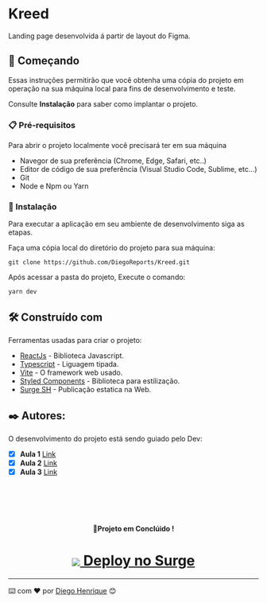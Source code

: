 # Kreed

Landing page desenvolvida á partir de layout do Figma.

## 🚀 Começando

Essas instruções permitirão que você obtenha uma cópia do projeto em operação na sua máquina local para fins de desenvolvimento e teste.

Consulte **Instalação** para saber como implantar o projeto.

### 📋 Pré-requisitos

Para abrir o projeto localmente você precisará ter em sua máquina

- Navegor de sua preferência (Chrome, Edge, Safari, etc..)
- Editor de código de sua preferência (Visual Studio Code, Sublime, etc...)
- Git
- Node e Npm ou Yarn

### 🔧 Instalação

Para executar a aplicação em seu ambiente de desenvolvimento siga as etapas.

Faça uma cópia local do diretório do projeto para sua máquina:

```
git clone https://github.com/DiegoReports/Kreed.git
```

Após acessar a pasta do projeto, Execute o comando:

```
yarn dev
```

## 🛠️ Construído com

Ferramentas usadas para criar o projeto:

- [ReactJs](https://pt-br.reactjs.org/) - Biblioteca Javascript.
- [Typescript](https://www.typescriptlang.org/) - Liguagem tipada.
- [Vite](https://vitejs.dev/) - O framework web usado.
- [Styled Components](https://styled-components.com/) - Biblioteca para estilização.
- [Surge SH](https://surge.sh/) - Publicação estatica na Web.

## ✒️ Autores:

O desenvolvimento do projeto está sendo guiado pelo Dev:

- [x] **Aula 1** [Link](https://www.youtube.com/watch?v=h8mUkxCDT-g&list=PL_mbOjSlPMCi1rWhzkQNx_eGfAgtsvrCx&index=1)
- [x] **Aula 2** [Link](https://www.youtube.com/watch?v=D-vyLYgw7PA&list=PL_mbOjSlPMCi1rWhzkQNx_eGfAgtsvrCx&index=2)
- [x] **Aula 3** [Link](https://www.youtube.com/watch?v=BjoyxFLkeSE&list=PL_mbOjSlPMCi1rWhzkQNx_eGfAgtsvrCx&index=3)

<br>
<br>
<br>
<br>
<strong>
<p align='center'>🚧Projeto em Conclúido !
</p>
</strong>

<h1 align='center'><img align='center' src="https://img.shields.io/badge/-000000?style=for-the-badge&logo=hyper&logoColor=white"><a href="https://kreed-frontend.surge.sh/"> Deploy no Surge</a></h1>

---

⌨️ com ❤️ por [Diego Henrique](https://www.linkedin.com/in/diego-henrique-sg) 😊
